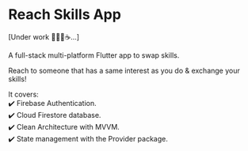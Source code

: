 # Reach Skills App

[Under work 👨🏻‍💻☕...]<br>

A full-stack multi-platform Flutter app to swap skills.<br>

Reach to someone that has a same interest as you do & exchange your skills!<br>

It covers:<br>
✔️ Firebase Authentication.<br>
✔️ Cloud Firestore database.<br>
✔️ Clean Architecture with MVVM.<br>
✔️ State management with the Provider package.
